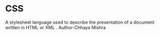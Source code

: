# CSS
A stylesheet language used to describe the presentation of a document written in HTML or XML .
Author-Chhaya Mishra
